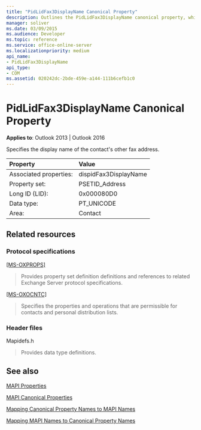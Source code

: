 ```yaml
---
title: "PidLidFax3DisplayName Canonical Property"
description: Outlines the PidLidFax3DisplayName canonical property, which specifies the display name of the contact's other fax address.
manager: soliver
ms.date: 03/09/2015
ms.audience: Developer
ms.topic: reference
ms.service: office-online-server
ms.localizationpriority: medium
api_name:
- PidLidFax3DisplayName
api_type:
- COM
ms.assetid: 020242dc-2bde-459e-a144-111b6cefb1c0
---
```


# PidLidFax3DisplayName Canonical Property

  
  
**Applies to**: Outlook 2013 | Outlook 2016 
  
Specifies the display name of the contact's other fax address.
  
|Property|Value|
|:-----|:-----|
|Associated properties:  <br/> |dispidFax3DisplayName  <br/> |
|Property set:  <br/> |PSETID_Address  <br/> |
|Long ID (LID):  <br/> |0x000080D0  <br/> |
|Data type:  <br/> |PT_UNICODE  <br/> |
|Area:  <br/> |Contact  <br/> |
   
## Related resources

### Protocol specifications

[[MS-OXPROPS]](https://msdn.microsoft.com/library/f6ab1613-aefe-447d-a49c-18217230b148%28Office.15%29.aspx)
  
> Provides property set definition definitions and references to related Exchange Server protocol specifications.
    
[[MS-OXOCNTC]](https://msdn.microsoft.com/library/9b636532-9150-4836-9635-9c9b756c9ccf%28Office.15%29.aspx)
  
> Specifies the properties and operations that are permissible for contacts and personal distribution lists.
    
### Header files

Mapidefs.h
  
> Provides data type definitions.
    
## See also



[MAPI Properties](mapi-properties.md)
  
[MAPI Canonical Properties](mapi-canonical-properties.md)
  
[Mapping Canonical Property Names to MAPI Names](mapping-canonical-property-names-to-mapi-names.md)
  
[Mapping MAPI Names to Canonical Property Names](mapping-mapi-names-to-canonical-property-names.md)

